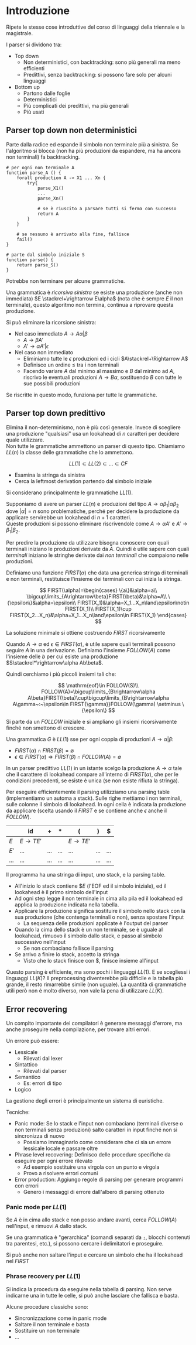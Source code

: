 # Introduzione

Ripete le stesse cose introduttive del corso di linguaggi della triennale e la magistrale.

I parser si dividono tra:
* Top down
  * Non deterministici, con backtracking: sono più generali ma meno efficienti
  * Predittivi, senza backtracking: si possono fare solo per alcuni linguaggi 
* Bottom up
  * Partono dalle foglie
  * Deterministici
  * Più complicati dei predittivi, ma più generali
  * Più usati

## Parser top down non deterministici

Parte dalla radice ed espande il simbolo non terminale più a sinistra.
Se l'algoritmo si blocca (non ha più produzioni da espandere, ma ha ancora non terminali) fa backtracking.

```
# per ogni non terminale A
function parse_A () {
    forall production A -> X1 ... Xn {
        try{
            parse_X1()
            ...
            parse_Xn()

            # se è riuscito a parsare tutti si ferma con successo
            return A
        }
    }

    # se nessuno è arrivato alla fine, fallisce
    fail()
}

# parte dal simbolo iniziale S
function parse() {
    return parse_S()
}
```

Potrebbe non terminare per alcune grammatiche.

Una grammatica è *ricorsiva sinistra* se esiste una produzione (anche non immediata) $E \stackrel+\rightarrow E\alpha$ (nota che è sempre $E$ il non terminale), questo algoritmo non termina, continua a riprovare questa produzione.

Si può eliminare la ricorsione sinistra:
* Nel caso immediato $A\rightarrow A\alpha|\beta$
  * $A\rightarrow\beta A'$
  * $A'\rightarrow\alpha A'|\epsilon$
* Nel caso non immediato
  * Eliminiamo tutte le $\epsilon$ produzioni ed i cicli $A\stackrel+\Rightarrow A$
  * Definisco un ordine $\leq$ tra i non terminali
  * Facendo variare $A$ dal minimo al massimo e $B$ dal minimo ad $A$, riscrivo le eventuali produzioni $A\rightarrow B\alpha$, sostituendo $B$ con tutte le sue possibili produzioni

Se riscritte in questo modo, funziona per tutte le grammatiche.

## Parser top down predittivo

Elimina il non-determinismo, non è più così generale.
Invece di scegliere una produzione "qualsiasi" usa un lookahead di $n$ caratteri per decidere quale utilizzare.\
Non tutte le grammatiche ammettono un parser di questo tipo. Chiamiamo $LL(n)$ la classe delle grammatiche che lo ammettono.

$$
LL(1)\subset LL(2)\subset...\subset CF
$$

* Esamina la stringa da sinistra
* Cerca la leftmost derivation partendo dal simbolo iniziale

Si considerano principalmente le grammatiche $LL(1)$.

Supponiamo di avere un parser $LL(n)$ e produzioni del tipo $A\rightarrow \alpha\beta_1|\alpha\beta_2$ dove $|\alpha|=n$ sono problematiche, perché per decidere la produzione da applicare servirebbe un lookahead di $n+1$ caratteri.\
Queste produzioni si possono eliminare riscrivendole come $A\rightarrow\alpha A'$ e $A'\rightarrow\beta_1|\beta_2$.

Per predire la produzione da utilizzare bisogna conoscere con quali terminali iniziano le produzioni derivate da $A$. Quindi è utile sapere con quali *terminali* iniziano le stringhe derivate dai *non terminali* che compaiono nelle produzioni.

Definiamo una funzione $FIRST(\alpha)$ che data una generica stringa di terminali e non terminali, restituisce l'insieme dei terminali con cui inizia la stringa.

$$
FIRST(\alpha)=\begin{cases}
\{a\}&\alpha=a\\
\bigcup\limits_{A\rightarrow\beta}FIRST(\beta)&\alpha=A\\
\{\epsilon\}&\alpha=\epsilon\\
FIRST(X_1)&\alpha=X_1...X_n\land\epsilon\notin FIRST(X_1)\\
FIRST(X_1)\cup FIRST(X_2...X_n)&\alpha=X_1...X_n\land\epsilon\in FIRST(X_1)
\end{cases}
$$

La soluzione minimale si ottiene costruendo $FIRST$ ricorsivamente

Quando $A\rightarrow\alpha$ ed $\epsilon\in FIRST(\alpha)$, è utile sapere quali terminali possono seguire $A$ in una derivazione. Definiamo l'insieme $FOLLOW(A)$ come l'insieme delle $b$ per cui esiste una produzione $S\stackrel*\rightarrow\alpha Ab\beta$.

Quindi cerchiamo i più piccoli insiemi tali che:

$$
\mathrm{eof}\in FOLLOW(S)\\
FOLLOW(A)=\bigcup\limits_{B\rightarrow\alpha A\beta}FIRST(\beta)\cup\bigcup\limits_{B\rightarrow\alpha A\gamma~:~\epsilon\in FIRST{\gamma}}FOLLOW(\gamma) \setminus \{\epsilon\}
$$

Si parte da un $FOLLOW$ iniziale e si ampliano gli insiemi ricorsivamente finché non smettono di crescere.

Una grammatica $G$ è $LL(1)$ sse per ogni coppia di produzioni $A\rightarrow\alpha|\beta$:
* $FIRST(\alpha)\cap FIRST(\beta)=\emptyset$
* $\epsilon\in FIRST(\alpha)\Rightarrow FIRST(\beta)\cap FOLLOW(A)=\emptyset$

In un parser predittivo $LL(1)$ in un istante scelgo la produzione $A\rightarrow\alpha$ tale che il carattere di lookahead compare all'interno di $FIRST(\alpha)$, che per le condizioni precedenti, se esiste è unica (se non esiste rifiuta la stringa).

Per eseguire efficientemente il parsing utilizziamo una parsing table (implementiamo un automa a stack).
Sulle righe mettiamo i non terminali, sulle colonne il simbolo di lookahead.
In ogni cella è indicata la produzione da applicare (scelta usando il $FIRST$ e se contiene anche $\epsilon$ anche il $FOLLOW$).

|   | id | + | * | ( | ) | $ |
| - | - | - | - | - | - | - |
| $E$ | $E\rightarrow TE'$ | | | $E\rightarrow TE'$ | | |
| $E'$ | ... | ... | ... | ... | ... | ... |
| ... | ... | ... | ... | ... | ... | ... |

Il programma ha una stringa di input, uno stack, e la parsing table.
* All'inizio lo stack contiene $\$ E$ (l'EOF ed il simbolo iniziale), ed il lookahead è il primo simbolo dell'input
* Ad ogni step legge il non terminale in cima alla pila ed il lookahead ed applica la produzione indicata nella tabella.
* Applicare la produzione significa sostituire il simbolo nello stack con la sua produzione (che contenga terminali o non), senza spostare l'input
  * La sequenza delle produzioni applicate è l'output del parser
* Quando la cima dello stack è un non terminale, se è uguale al lookahead, rimuovo il simbolo dallo stack, e passo al simbolo successivo nell'input
  * Se non combaciano fallisce il parsing
* Se arrivo a finire lo stack, accetto la stringa
  * Visto che lo stack finisce con $\$$, finisce insieme all'input

Questo parsing è efficiente, ma sono pochi i linguaggi $LL(1)$. E se scegliessi i linguaggi $LL(K)$? Il preprocessing diventerebbe più difficile e la tabella più grande, il resto rimarrebbe simile (non uguale).
La quantità di grammatiche utili però non è molto diverso, non vale la pena di utilizzare $LL(K)$.

## Error recovering

Un compito importante dei compilatori è generare messaggi d'errore, ma anche proseguire nella compilazione, per trovare altri errori.

Un errore può essere:
* Lessicale
  * Rilevati dal lexer
* Sintattico
  * Rilevati dal parser
* Semantico
  * Es: errori di tipo
* Logico

La gestione degli errori è principalmente un sistema di euristiche.

Tecniche:
* Panic mode: Se lo stack e l'input non combaciano (terminali diverse o non terminali senza produzioni) salto caratteri in input finché non si sincronizza di nuovo
  * Possiamo immaginarlo come considerare che ci sia un errore lessicale locale e passare oltre
* Phrase level recovering: Definisco delle procedure specifiche da eseguire per ogni errore rilevato
  * Ad esempio sostituire una virgola con un punto e virgola
  * Provo a risolvere errori comuni
* Error production: Aggiungo regole di parsing per generare programmi con errori
  * Genero i messaggi di errore dall'albero di parsing ottenuto

### Panic mode per $LL(1)$

Se $A$ è in cima allo stack e non posso andare avanti, cerca $FOLLOW(A)$ nell'input, e rimuovi $A$ dallo stack.

Se una grammatica è "gerarchica" (comandi separati da `;`, blocchi contenuti tra parentesi, etc.), si possono cercare i delimitatori e proseguire.

Si può anche non saltare l'input e cercare un simbolo che ha il lookahead nel $FIRST$

### Phrase recovery per $LL(1)$

Si indica la procedura da eseguire nella tabella di parsing. Non serve indicarne una in tutte le celle, si può anche lasciare che fallisca e basta.

Alcune procedure classiche sono:
* Sincronizzazione come in panic mode
* Saltare il non terminale e basta
* Sostituire un non terminale
* ...